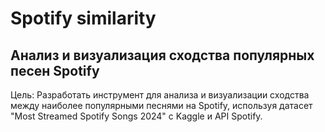 # Spotify similarity

## Анализ и визуализация сходства популярных песен Spotify
Цель: Разработать инструмент для анализа и визуализации сходства между наиболее популярными песнями на Spotify, используя датасет "Most Streamed Spotify Songs 2024" с Kaggle и API Spotify.
